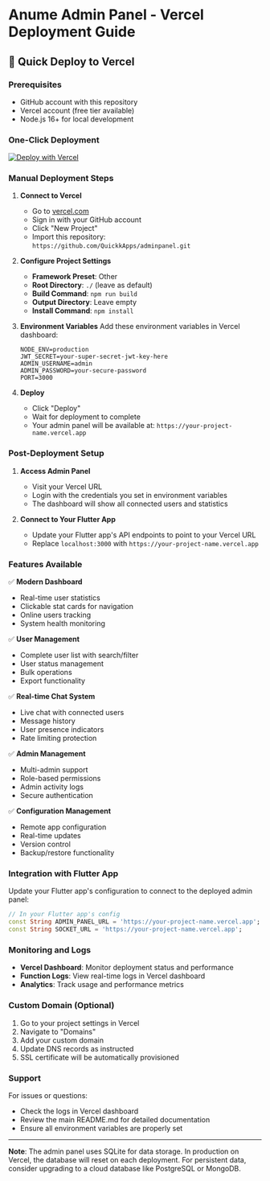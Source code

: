 # Anume Admin Panel - Vercel Deployment Guide

## 🚀 Quick Deploy to Vercel

### Prerequisites
- GitHub account with this repository
- Vercel account (free tier available)
- Node.js 16+ for local development

### One-Click Deployment

[![Deploy with Vercel](https://vercel.com/button)](https://vercel.com/new/clone?repository-url=https://github.com/QuickkApps/adminpanel.git)

### Manual Deployment Steps

1. **Connect to Vercel**
   - Go to [vercel.com](https://vercel.com)
   - Sign in with your GitHub account
   - Click "New Project"
   - Import this repository: `https://github.com/QuickkApps/adminpanel.git`

2. **Configure Project Settings**
   - **Framework Preset**: Other
   - **Root Directory**: `./` (leave as default)
   - **Build Command**: `npm run build`
   - **Output Directory**: Leave empty
   - **Install Command**: `npm install`

3. **Environment Variables**
   Add these environment variables in Vercel dashboard:
   ```
   NODE_ENV=production
   JWT_SECRET=your-super-secret-jwt-key-here
   ADMIN_USERNAME=admin
   ADMIN_PASSWORD=your-secure-password
   PORT=3000
   ```

4. **Deploy**
   - Click "Deploy"
   - Wait for deployment to complete
   - Your admin panel will be available at: `https://your-project-name.vercel.app`

### Post-Deployment Setup

1. **Access Admin Panel**
   - Visit your Vercel URL
   - Login with the credentials you set in environment variables
   - The dashboard will show all connected users and statistics

2. **Connect to Your Flutter App**
   - Update your Flutter app's API endpoints to point to your Vercel URL
   - Replace `localhost:3000` with `https://your-project-name.vercel.app`

### Features Available

✅ **Modern Dashboard**
- Real-time user statistics
- Clickable stat cards for navigation
- Online users tracking
- System health monitoring

✅ **User Management**
- Complete user list with search/filter
- User status management
- Bulk operations
- Export functionality

✅ **Real-time Chat System**
- Live chat with connected users
- Message history
- User presence indicators
- Rate limiting protection

✅ **Admin Management**
- Multi-admin support
- Role-based permissions
- Admin activity logs
- Secure authentication

✅ **Configuration Management**
- Remote app configuration
- Real-time updates
- Version control
- Backup/restore functionality

### Integration with Flutter App

Update your Flutter app's configuration to connect to the deployed admin panel:

```dart
// In your Flutter app's config
const String ADMIN_PANEL_URL = 'https://your-project-name.vercel.app';
const String SOCKET_URL = 'https://your-project-name.vercel.app';
```

### Monitoring and Logs

- **Vercel Dashboard**: Monitor deployment status and performance
- **Function Logs**: View real-time logs in Vercel dashboard
- **Analytics**: Track usage and performance metrics

### Custom Domain (Optional)

1. Go to your project settings in Vercel
2. Navigate to "Domains"
3. Add your custom domain
4. Update DNS records as instructed
5. SSL certificate will be automatically provisioned

### Support

For issues or questions:
- Check the logs in Vercel dashboard
- Review the main README.md for detailed documentation
- Ensure all environment variables are properly set

---

**Note**: The admin panel uses SQLite for data storage. In production on Vercel, the database will reset on each deployment. For persistent data, consider upgrading to a cloud database like PostgreSQL or MongoDB.
